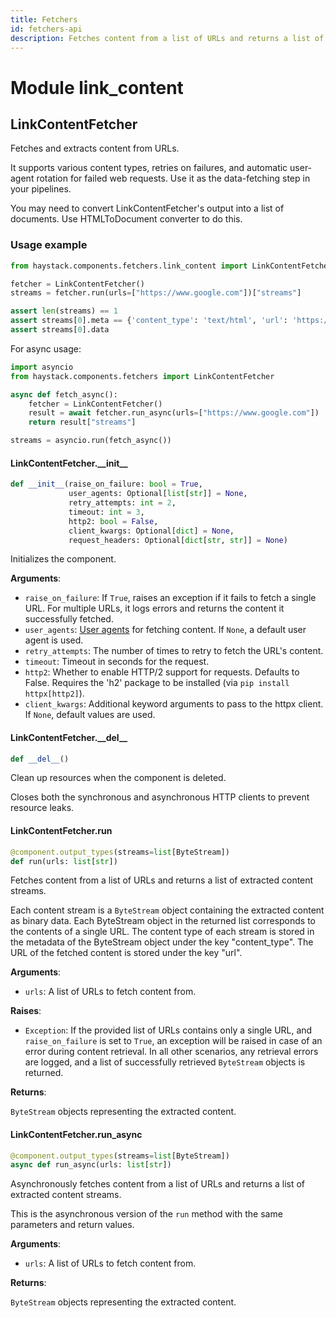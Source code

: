 ```yaml
---
title: Fetchers
id: fetchers-api
description: Fetches content from a list of URLs and returns a list of extracted content streams.
---
```


<a id="link_content"></a>

# Module link\_content

<a id="link_content.LinkContentFetcher"></a>

## LinkContentFetcher

Fetches and extracts content from URLs.

It supports various content types, retries on failures, and automatic user-agent rotation for failed web
requests. Use it as the data-fetching step in your pipelines.

You may need to convert LinkContentFetcher's output into a list of documents. Use HTMLToDocument
converter to do this.

### Usage example

```python
from haystack.components.fetchers.link_content import LinkContentFetcher

fetcher = LinkContentFetcher()
streams = fetcher.run(urls=["https://www.google.com"])["streams"]

assert len(streams) == 1
assert streams[0].meta == {'content_type': 'text/html', 'url': 'https://www.google.com'}
assert streams[0].data
```

For async usage:

```python
import asyncio
from haystack.components.fetchers import LinkContentFetcher

async def fetch_async():
    fetcher = LinkContentFetcher()
    result = await fetcher.run_async(urls=["https://www.google.com"])
    return result["streams"]

streams = asyncio.run(fetch_async())
```

<a id="link_content.LinkContentFetcher.__init__"></a>

#### LinkContentFetcher.\_\_init\_\_

```python
def __init__(raise_on_failure: bool = True,
             user_agents: Optional[list[str]] = None,
             retry_attempts: int = 2,
             timeout: int = 3,
             http2: bool = False,
             client_kwargs: Optional[dict] = None,
             request_headers: Optional[dict[str, str]] = None)
```

Initializes the component.

**Arguments**:

- `raise_on_failure`: If `True`, raises an exception if it fails to fetch a single URL.
For multiple URLs, it logs errors and returns the content it successfully fetched.
- `user_agents`: [User agents](https://developer.mozilla.org/en-US/docs/Web/HTTP/Headers/User-Agent)
for fetching content. If `None`, a default user agent is used.
- `retry_attempts`: The number of times to retry to fetch the URL's content.
- `timeout`: Timeout in seconds for the request.
- `http2`: Whether to enable HTTP/2 support for requests. Defaults to False.
Requires the 'h2' package to be installed (via `pip install httpx[http2]`).
- `client_kwargs`: Additional keyword arguments to pass to the httpx client.
If `None`, default values are used.

<a id="link_content.LinkContentFetcher.__del__"></a>

#### LinkContentFetcher.\_\_del\_\_

```python
def __del__()
```

Clean up resources when the component is deleted.

Closes both the synchronous and asynchronous HTTP clients to prevent
resource leaks.

<a id="link_content.LinkContentFetcher.run"></a>

#### LinkContentFetcher.run

```python
@component.output_types(streams=list[ByteStream])
def run(urls: list[str])
```

Fetches content from a list of URLs and returns a list of extracted content streams.

Each content stream is a `ByteStream` object containing the extracted content as binary data.
Each ByteStream object in the returned list corresponds to the contents of a single URL.
The content type of each stream is stored in the metadata of the ByteStream object under
the key "content_type". The URL of the fetched content is stored under the key "url".

**Arguments**:

- `urls`: A list of URLs to fetch content from.

**Raises**:

- `Exception`: If the provided list of URLs contains only a single URL, and `raise_on_failure` is set to
`True`, an exception will be raised in case of an error during content retrieval.
In all other scenarios, any retrieval errors are logged, and a list of successfully retrieved `ByteStream`
 objects is returned.

**Returns**:

`ByteStream` objects representing the extracted content.

<a id="link_content.LinkContentFetcher.run_async"></a>

#### LinkContentFetcher.run\_async

```python
@component.output_types(streams=list[ByteStream])
async def run_async(urls: list[str])
```

Asynchronously fetches content from a list of URLs and returns a list of extracted content streams.

This is the asynchronous version of the `run` method with the same parameters and return values.

**Arguments**:

- `urls`: A list of URLs to fetch content from.

**Returns**:

`ByteStream` objects representing the extracted content.
